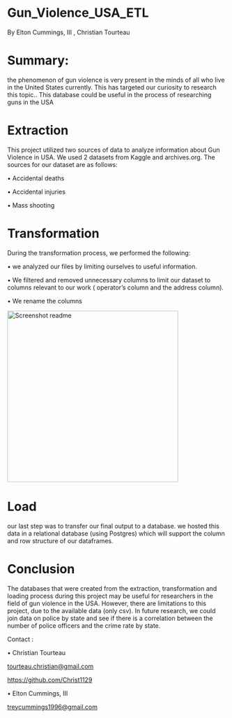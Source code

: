 # Gun_Violence_USA_ETL

By Elton Cummings, III , Christian Tourteau

# Summary:

the phenomenon of gun violence is very present in the minds of all who live in the United States currently. This has targeted our curiosity to research this topic.. This database could be useful in the process of researching guns in the USA

# Extraction

This project utilized two sources of data to analyze information about Gun Violence in USA. We used 2 datasets from  Kaggle and archives.org. The sources for our dataset are as follows: 

•	Accidental deaths

•	Accidental injuries

•	Mass shooting

# Transformation

During the transformation process, we performed the following:

•	we analyzed our files by limiting ourselves to useful information. 

•	We filtered and removed unnecessary columns to limit our dataset to columns relevant to our work ( operator’s column and the address column).

•	We rename the columns

<img width="392" alt="Screenshot readme" src="https://user-images.githubusercontent.com/100292828/173199237-5c03c9f8-a761-4f1f-8057-5fedffbab2d7.png">


# Load

our last step was to transfer our final output to a database. we hosted this data in a relational database (using Postgres) which will support the column and row structure of our dataframes.

# Conclusion

The databases that were created from the extraction, transformation and loading process during this project may be useful for researchers in the field of gun violence in the USA. However, there are limitations to this project, due to the available data (only csv). In future research, we could join data on police by state and see if there is a correlation between the number of police officers and the crime rate by state.


Contact : 

•	Christian Tourteau

tourteau.christian@gmail.com

https://github.com/Christ1129

•	Elton Cummings, III

treycummings1996@gmail.com


